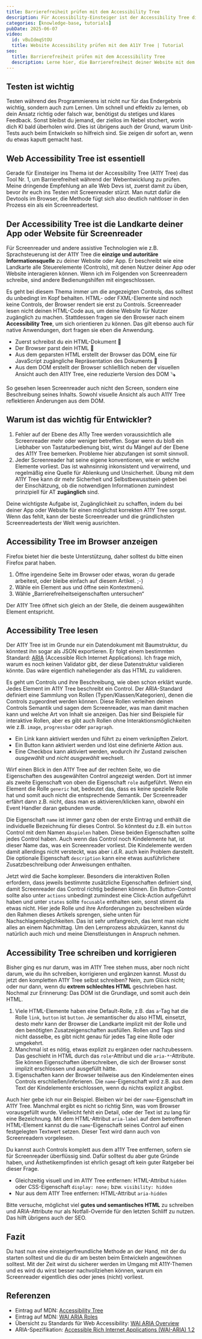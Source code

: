 ```yaml
---
title: Barrierefreiheit prüfen mit dem Accessibility Tree
description: Für Accessibility-Einsteiger ist der Accessibility Tree die absolute Methode Nr. 1, noch vor dem Testen mit Screenreader. Hier findest du die Basics und ein Video, in dem ich den Gebrauch des A11Y Tree demonstriere.
categories: [knowledge-base, tutorials]
pubDate: 2025-06-07
video:
  id: vBuIdmqStOU
  title: Website Accessibility prüfen mit dem A11Y Tree | Tutorial
seo:
  title: Barrierefreiheit prüfen mit dem Accessibility Tree
  description: Lerne hier, die Barrierefreiheit deiner Website mit dem Web Accessibility Tree zu testen
---
```


## Testen ist wichtig

Testen während des Programmierens ist nicht nur für das Endergebnis wichtig, sondern auch zum Lernen.
Um schnell und effektiv zu lernen, ob dein Ansatz richtig oder falsch war, benötigst du stetiges und klares Feedback.
Sonst bleibst du jemand, der ziellos im Nebel stochert, worin dich KI bald überholen wird.
Dies ist übrigens auch der Grund, warum Unit-Tests auch beim Entwickeln so hilfreich sind.
Sie zeigen dir sofort an, wenn du etwas kaputt gemacht hast.

## Web Accessibility Tree ist essentiell

Gerade für Einsteiger ins Thema ist der Accessibility Tree (A11Y Tree) das Tool Nr. 1, um Barrierefreiheit während der Webentwicklung zu prüfen.
Meine dringende Empfehlung an alle Web Devs ist, zuerst damit zu üben, bevor ihr euch ins Testen mit Screenreader stürzt.
Man nutzt dafür die Devtools im Browser, die Methode fügt sich also deutlich nahtloser in den Prozess ein als ein Screenreadertest.

## Der Accessibility Tree ist die Landkarte deiner App oder Website für Screenreader

Für Screenreader und andere assistive Technologien wie z.B. Sprachsteuerung ist der A11Y Tree die **einzige und autoritäre Informationsquelle** zu deiner Website oder App.
Er beschreibt wie eine Landkarte alle Steuerelemente (Controls), mit denen Nutzer deiner App oder Website interagieren können.
Wenn ich im Folgenden von Screenreadern schreibe, sind andere Bedienungshilfen mit eingeschlossen.

Es geht bei diesem Thema immer um die angezeigten Controls, das solltest du unbedingt im Kopf behalten.
HTML- oder FXML-Elemente sind noch keine Controls, der Browser rendert sie erst zu Controls.
Screenreader lesen nicht deinen HTML-Code aus, um deine Website für Nutzer zugänglich zu machen.
Stattdessen fragen sie den Browser nach einem **Accessibility Tree**, um sich orientieren zu können.
Das gilt ebenso auch für native Anwendungen, dort fragen sie eben die Anwendung.

- Zuerst schreibst du ein HTML-Dokument 📄
- Der Browser parst dein HTML 💭
- Aus dem geparsten HTML erstellt der Browser das DOM, eine für JavaScript zugängliche Repräsentation des Dokuments 🌳
- Aus dem DOM erstellt der Browser schließlich neben der visuellen Ansicht auch den A11Y Tree, eine reduzierte Version des DOM 🪚

So gesehen lesen Screenreader auch nicht den Screen, sondern eine Beschreibung seines Inhalts.
Sowohl visuelle Ansicht als auch A11Y Tree reflektieren Änderungen aus dem DOM.

## Warum ist das wichtig für Entwickler?

1. Fehler auf der Ebene des A11y Tree werden voraussichtlich alle Screenreader mehr oder weniger betreffen. Sogar wenn du bloß ein Liebhaber von Tastaturbedienung bist, wirst du Mängel auf der Ebene des A11Y Tree bemerken. Probleme hier abzufangen ist somit sinnvoll.
2. Jeder Screenreader hat seine eigene konventionen, wie er welche Elemente vorliest. Das ist wahnsinnig inkonsistent und verwirrend, und regelmäßig eine Quelle für Ablenkung und Unsicherheit. Übung mit dem A11Y Tree kann dir mehr Sicherheit und Selbstbewusstsein geben bei der Einschätzung, ob die notwendigen Informationen zumindest prinzipiell für AT **zugänglich** sind.

Deine wichtigste Aufgabe ist, Zugänglichkeit zu schaffen, indem du bei deiner App oder Website für einen möglichst korrekten A11Y Tree sorgst.
Wenn das fehlt, kann der beste Screenreader und die gründlichsten Screenreadertests der Welt wenig ausrichten.

## Accessibility Tree im Browser anzeigen

Firefox bietet hier die beste Unterstützung, daher solltest du bitte einen Firefox parat haben.

1. Öffne irgendeine Seite im Browser oder etwas, woran du gerade arbeitest, oder bleibe einfach auf diesem Artikel. ;-)
2. Wähle ein Element aus und öffne sein Kontextmenü.
3. Wähle „Barrierefreiheitseigenschaften untersuchen“

Der A11Y Tree öffnet sich gleich an der Stelle, die deinem ausgewählten Element entspricht.

## Accessibility Tree lesen

Der A11Y Tree ist im Grunde nur ein Datendokument mit Baumstruktur, du könntest ihn sogar als JSON exportieren.
Er folgt einem bestimmten Standard: [ARIA] (Accessible Rich Internet Applications).
Ich frage mich, warum es noch keinen Validator gibt, der diese Datenstruktur validieren könnte.
Das wäre eigentlich naheliegender als das HTML zu validieren.

Es geht um Controls und ihre Beschreibung, wie oben schon erklärt wurde.
Jedes Element im A11Y Tree beschreibt ein Control.
Der ARIA-Standard definiert eine Sammlung von Rollen (Typen/Klassen/Kategorien), denen die Controls zugeordnet werden können.
Diese Rollen verleihen deinen Controls Semantik und sagen dem Screenreader, was man damit machen kann und welche Art von Inhalt sie anzeigen.
Das hier sind Beispiele für interaktive Rollen, aber es gibt auch Rollen ohne Interaktionsmöglichkeiten wie z.B. `image`, `progressbar` oder `paragraph`.

- Ein Link kann aktiviert werden und führt zu einem verknüpften Zielort.
- Ein Button kann aktiviert werden und löst eine definierte Aktion aus.
- Eine Checkbox kann aktiviert werden, wodurch ihr Zustand zwischen _ausgewählt_ und _nicht ausgewählt_ wechselt.

Wirf einen Blick in den A11Y Tree auf der rechten Seite, wo die Eigenschaften des ausgewählten Control angezeigt werden.
Dort ist immer als zweite Eigenschaft von oben die Eigenschaft `role` aufgeführt.
Wenn ein Element die Rolle `generic` hat, bedeutet das, dass es keine spezielle Rolle hat und somit auch nicht die entsprechende Semantik.
Der Screenreader erfährt dann z.B. nicht, dass man es aktivieren/klicken kann, obwohl ein Event Handler daran gebunden wurde.

Die Eigenschaft `name` ist immer ganz oben der erste Eintrag und enthält die individuelle Bezeichnung für dieses Control.
So könntest du z.B. ein `button` Control mit dem Namen `Abspielen` haben.
Diese beiden Eigenschaften sollte jedes Control haben.
Auch wenn das Control noch Kindelemente hat, ist dieser Name das, was ein Screenreader vorliest.
Die Kindelemente werden damit allerdings nicht versteckt, was aber i.d.R. auch kein Problem darstellt.
Die optionale Eigenschaft `description` kann eine etwas ausführlichere Zusatzbeschreibung oder Anweisungen enthalten.

Jetzt wird die Sache komplexer.
Besonders die interaktiven Rollen erfordern, dass jeweils bestimmte zusätzliche Eigenschaften definiert sind, damit Screenreader das Control richtig bedienen können.
Ein Button-Control sollte also unter `actions` unbedingt zumindest eine Click-Action aufgeführt haben und unter `states` sollte `focusable` enthalten sein, sonst stimmt da etwas nicht.
Hier jede Rolle und ihre Anforderungen zu beschreiben würde den Rahmen dieses Artikels sprengen, siehe unten für Nachschlagemöglichkeiten.
Das ist sehr umfangreich, das lernt man nicht alles an einem Nachmittag.
Um den Lernprozess abzukürzen, kannst du natürlich auch mich und meine Dienstleistungen in Anspruch nehmen.

## Accessibility Tree schreiben und korrigieren

Bisher ging es nur darum, was im A11Y Tree stehen muss, aber noch nicht darum, wie du ihn schreiben, korrigieren und ergänzen kannst.
Musst du jetzt den kompletten A11Y Tree selbst schreiben?
Nein, zum Glück nicht; oder nur dann, wenn du **extrem schlechtes HTML** geschrieben hast.
Nochmal zur Erinnerung: Das DOM ist die Grundlage, und somit auch dein HTML.

1. Viele HTML-Elemente haben eine Default-Rolle, z.B. das `a`-Tag hat die Rolle `link`, `button` ist `button`. Je semantischer du also HTML einsetzt, desto mehr kann der Browser die Landkarte implizit mit der Rolle und den benötigten Zusatzeigenschaften ausfüllen. Rollen und Tags sind nicht dasselbe, es gibt nicht genau für jedes Tag eine Rolle oder umgekehrt.
2. Manchmal ist es nötig, etwas explizit zu ergänzen oder nachzubessern. Das geschieht in HTML durch das `role`-Attribut und die `aria-*`-Attribute. Sie können Eigenschaften überschreiben, die sich der Browser sonst implizit erschlossen und ausgefüllt hätte.
3. Eigenschaften kann der Browser teilweise aus den Kindelementen eines Controls erschließen/inferieren. Die `name`-Eigenschaft wird z.B. aus dem Text der Kindelemente erschlossen, wenn du nichts explizit angibst.

Auch hier gebe ich nur ein Beispiel.
Bleiben wir bei der `name`-Eigenschaft im A11Y Tree.
Manchmal ergibt es nicht so richtig Sinn, was vom Browser vorausgefüllt wurde.
Vielleicht fehlt ein Detail, oder der Text ist zu lang für eine Bezeichnung.
Mit dem HTML-Attribut `aria-label` auf dem betroffenen HTML-Element kannst du die `name`-Eigenschaft seines Control auf einen festgelegten Textwert setzen.
Dieser Text wird dann auch von Screenreadern vorgelesen.

Du kannst auch Controls komplett aus dem a11Y Tree entfernen, sofern sie für Screenreader überflüssig sind.
Dafür solltest du aber gute Gründe haben, und Ästhetikempfinden ist ehrlich gesagt oft kein guter Ratgeber bei dieser Frage.

- Gleichzeitig visuell und im A11Y Tree entfernen: HTML-Attribut `hidden` oder CSS-Eigenschaft `display: none;` bzw. `visibility: hidden`
- Nur aus dem A11Y Tree entfernen: HTML-Attribut `aria-hidden`

Bitte versuche, möglichst viel **gutes und semantisches HTML** zu schreiben und ARIA-Attribute nur als Notfall-Override für den letzten Schliff zu nutzen.
Das hilft übrigens auch der SEO.

## Fazit

Du hast nun eine einsteigerfreundliche Methode an der Hand, mit der du starten solltest und die du dir am besten beim Entwickeln angewöhnen solltest.
Mit der Zeit wirst du sicherer werden im Umgang mit A11Y-Themen und es wird du wirst besser nachvollziehen können, warum ein Screenreader eigentlich dies oder jenes (nicht) vorliest.

## Referenzen

- Eintrag auf MDN: [Accessibility Tree](https://developer.mozilla.org/en-US/docs/Glossary/Accessibility_tree)
- Eintrag auf MDN: [WAI ARIA Roles](https://developer.mozilla.org/en-US/docs/Web/Accessibility/ARIA/Reference/Roles)
- Übersicht zu Standards für Web Accessibility: [WAI ARIA Overview](https://www.w3.org/WAI/standards-guidelines/aria/)
- ARIA-Spezifikation: [Accessible Rich Internet Applications (WAI-ARIA) 1.2][aria]

[aria]: https://www.w3.org/TR/wai-aria/
[aria roles]: https://www.w3.org/TR/wai-aria/#roles
